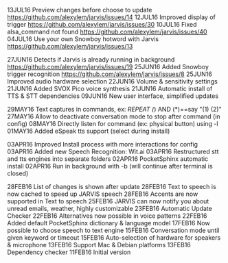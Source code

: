13JUL16 Preview changes before choose to update https://github.com/alexylem/jarvis/issues/14
12JUL16 Improved display of trigger https://github.com/alexylem/jarvis/issues/30
10JUL16 Fixed alsa_command not found https://github.com/alexylem/jarvis/issues/40
04JUL16 Use your own Snowboy hotword with Jarvis https://github.com/alexylem/jarvis/issues/13

27JUN16 Detects if Jarvis is already running in background https://github.com/alexylem/jarvis/issues/19
25JUN16 Added Snowboy trigger recognition https://github.com/alexylem/jarvis/issues/8
25JUN16 Improved audio hardware selection
22JUN16 Volume & sensitivity settings
21JUN16 Added SVOX Pico voice synthesis
21JUN16 Automatic install of TTS & STT dependencies
09JUN16 New user interface, simplified updates

29MAY16 Text captures in commands, ex: *REPEAT (*) AND (*)==say "(1) (2)"
27MAY16 Allow to deactivate conversation mode to stop after command (in config)
08MAY16 Directly listen for command (ex: physical button) using -l
01MAY16 Added eSpeak tts support (select during install)

03APR16 Improved Install process with more interactions for config
03APR16 Added new Speech Recognition: Wit.ai
03APR16 Restructured stt and tts engines into separate folders
02APR16 PocketSphinx automatic install
02APR16 Run in background with -b (will continue after terminal is closed)

28FEB16 List of changes is shown after update
28FEB16 Text to speech is now cached to speed up JARVIS speech
28FEB16 Accents are now supported in Text to speech
25FEB16 JARVIS can now notify you about unread emails, weather, highly customizable
23FEB16 Automatic Update Checker
22FEB16 Alternatives now possible in voice patterns
22FEB16 Added default PocketSphinx dictionary & language model
17FEB16 Now possible to choose speech to text engine
15FEB16 Conversation mode until given keyword or timeout
15FEB16 Auto-selection of hardware for speakers & microphone
13FEB16 Support Mac & Debian platforms
13FEB16 Dependency checker
11FEB16 Initial version
